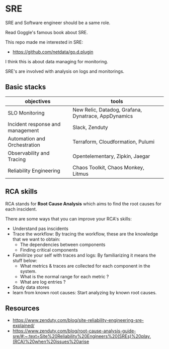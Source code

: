 # SRE

SRE and Software engineer should be a same role. 

Read Goggle's famous book about SRE.

This repo made me interested in SRE:

- https://github.com/netdata/go.d.plugin

I think this is about data managing for monitoring.

SRE's are involved with analysis on logs and monitorings. 

## Basic stacks

| objectives | tools |
|----------|------|
| SLO Monitoring | New Relic, Datadog, Grafana, Dynatrace, AppDynamics |
| Incident response and management | Slack, Zenduty |
| Automation and Orchestration  |Terraform, Cloudformation, Pulumi |
| Observability and Tracing  |Opentelementary, Zipkin, Jaegar |
| Reliability Engineering |Chaos Toolkit, Chaos Monkey, Litmus |

## RCA skills

RCA stands for **Root Cause Analysis** which aims to find the root causes for each inscident. 

There are some ways that you can improve your RCA's skills: 
- Understand pas inscidents
- Trace the workflow: By tracing the workflow, these are the knowledge that we want to obtain:
    - The dependencies between components
    - Finding critical components
- Familirize your self with traces and logs: By familiarizing it means the stuff below:
    - What metrics & traces are collected for each component in the system. 
    - What is the normal range for each metric ? 
    - What are log entries ? 
- Study data stores
- learn from known root causes: Start analyzing by known root causes. 

## Resources 

- https://www.zenduty.com/blog/site-reliability-engineering-sre-explained/
- https://www.zenduty.com/blog/root-cause-analysis-guide-sre/#:~:text=Site%20Reliability%20Engineers%20(SREs)%20play,(RCA)%20when%20issues%20arise

